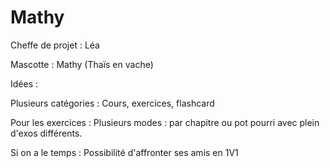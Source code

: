 # Mathy

Cheffe de projet : Léa 

Mascotte : Mathy (Thaïs en vache)

Idées :

Plusieurs catégories : Cours, exercices, flashcard

Pour les exercices : Plusieurs modes : par chapitre ou pot pourri avec plein d'exos différents.

Si on a le temps : Possibilité d'affronter ses amis en 1V1
